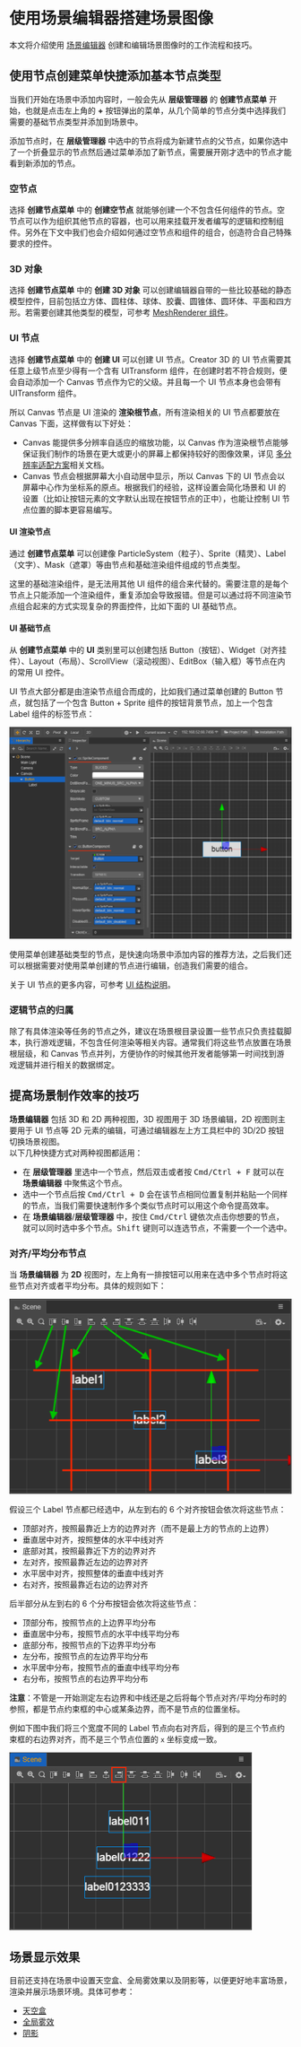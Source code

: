 # 使用场景编辑器搭建场景图像

本文将介绍使用 [场景编辑器](../../editor/scene/index.md) 创建和编辑场景图像时的工作流程和技巧。

## 使用节点创建菜单快捷添加基本节点类型

当我们开始在场景中添加内容时，一般会先从 **层级管理器** 的 **创建节点菜单** 开始，也就是点击左上角的 **+** 按钮弹出的菜单，从几个简单的节点分类中选择我们需要的基础节点类型并添加到场景中。

添加节点时，在 **层级管理器** 中选中的节点将成为新建节点的父节点，如果你选中了一个折叠显示的节点然后通过菜单添加了新节点，需要展开刚才选中的节点才能看到新添加的节点。

### 空节点

选择 **创建节点菜单** 中的 **创建空节点** 就能够创建一个不包含任何组件的节点。空节点可以作为组织其他节点的容器，也可以用来挂载开发者编写的逻辑和控制组件。另外在下文中我们也会介绍如何通过空节点和组件的组合，创造符合自己特殊要求的控件。

### 3D 对象

选择 **创建节点菜单** 中的 **创建 3D 对象** 可以创建编辑器自带的一些比较基础的静态模型控件，目前包括立方体、圆柱体、球体、胶囊、圆锥体、圆环体、平面和四方形。若需要创建其他类型的模型，可参考 [MeshRenderer 组件](../../engine/renderable/model-component.md)。

### UI 节点

选择 **创建节点菜单** 中的 **创建 UI** 可以创建 UI 节点。Creator 3D 的 UI 节点需要其任意上级节点至少得有一个含有 UITransform 组件，在创建时若不符合规则，便会自动添加一个 Canvas 节点作为它的父级。并且每一个 UI 节点本身也会带有 UITransform 组件。

所以 Canvas 节点是 UI 渲染的 **渲染根节点**，所有渲染相关的 UI 节点都要放在 Canvas 下面，这样做有以下好处：

- Canvas 能提供多分辨率自适应的缩放功能，以 Canvas 作为渲染根节点能够保证我们制作的场景在更大或更小的屏幕上都保持较好的图像效果，详见 [多分辨率适配方案](../..//ui-system/components/engine/multi-resolution.md)相关文档。
- Canvas 节点会根据屏幕大小自动居中显示，所以 Canvas 下的 UI 节点会以屏幕中心作为坐标系的原点。根据我们的经验，这样设置会简化场景和 UI 的设置（比如让按钮元素的文字默认出现在按钮节点的正中），也能让控制 UI 节点位置的脚本更容易编写。

#### UI 渲染节点

通过 **创建节点菜单** 可以创建像 ParticleSystem（粒子）、Sprite（精灵）、Label（文字）、Mask（遮罩）等由节点和基础渲染组件组成的节点类型。

这里的基础渲染组件，是无法用其他 UI 组件的组合来代替的。需要注意的是每个节点上只能添加一个渲染组件，重复添加会导致报错。但是可以通过将不同渲染节点组合起来的方式实现复杂的界面控件，比如下面的 UI 基础节点。

#### UI 基础节点

从 **创建节点菜单** 中的 **UI** 类别里可以创建包括 Button（按钮）、Widget（对齐挂件）、Layout（布局）、ScrollView（滚动视图）、EditBox（输入框）等节点在内的常用 UI 控件。

UI 节点大部分都是由渲染节点组合而成的，比如我们通过菜单创建的 Button 节点，就包括了一个包含 Button + Sprite 组件的按钮背景节点，加上一个包含 Label 组件的标签节点：

![](scene-editing/button-breakdown.png)

使用菜单创建基础类型的节点，是快速向场景中添加内容的推荐方法，之后我们还可以根据需要对使用菜单创建的节点进行编辑，创造我们需要的组合。

关于 UI 节点的更多内容，可参考 [UI 结构说明](https://docs.cocos.com/creator3d/manual/zh/ui-system/components/engine/index.md)。

### 逻辑节点的归属

除了有具体渲染等任务的节点之外，建议在场景根目录设置一些节点只负责挂载脚本，执行游戏逻辑，不包含任何渲染等相关内容。通常我们将这些节点放置在场景根层级，和 Canvas 节点并列，方便协作的时候其他开发者能够第一时间找到游戏逻辑并进行相关的数据绑定。

## 提高场景制作效率的技巧

**场景编辑器** 包括 3D 和 2D 两种视图，3D 视图用于 3D 场景编辑，2D 视图则主要用于 UI 节点等 2D 元素的编辑，可通过编辑器左上方工具栏中的 3D/2D 按钮切换场景视图。<br>
以下几种快捷方式对两种视图都适用：

- 在 **层级管理器** 里选中一个节点，然后双击或者按 <kbd>Cmd/Ctrl + F</kbd> 就可以在 **场景编辑器** 中聚焦这个节点。
- 选中一个节点后按 <kbd>Cmd/Ctrl + D</kbd> 会在该节点相同位置复制并粘贴一个同样的节点，当我们需要快速制作多个类似节点时可以用这个命令提高效率。
- 在 **场景编辑器**/**层级管理器** 中，按住 <kbd>Cmd/Ctrl</kbd> 键依次点击你想要的节点，就可以同时选中多个节点。<kbd>Shift</kbd> 键则可以连选节点，不需要一个一个选中。

### 对齐/平均分布节点

当 **场景编辑器** 为 **2D** 视图时，左上角有一排按钮可以用来在选中多个节点时将这些节点对齐或者平均分布。具体的规则如下：

![alignment](scene-editing/alignment.png)

假设三个 Label 节点都已经选中，从左到右的 6 个对齐按钮会依次将这些节点：

- 顶部对齐，按照最靠近上方的边界对齐（而不是最上方的节点的上边界）
- 垂直居中对齐，按照整体的水平中线对齐
- 底部对其，按照最靠近下方的边界对齐
- 左对齐，按照最靠近左边的边界对齐
- 水平居中对齐，按照整体的垂直中线对齐
- 右对齐，按照最靠近右边的边界对齐

后半部分从左到右的 6 个分布按钮会依次将这些节点：

- 顶部分布，按照节点的上边界平均分布
- 垂直居中分布，按照节点的水平中线平均分布
- 底部分布，按照节点的下边界平均分布
- 左分布，按照节点的左边界平均分布
- 水平居中分布，按照节点的垂直中线平均分布
- 右分布，按照节点的右边界平均分布

**注意**：不管是一开始测定左右边界和中线还是之后将每个节点对齐/平均分布时的参照，都是节点约束框的中心或某条边界，而不是节点的位置坐标。

例如下图中我们将三个宽度不同的 Label 节点向右对齐后，得到的是三个节点约束框的右边界对齐，而不是三个节点位置的 `x` 坐标变成一致。

![align to right](scene-editing/align-to-right.png)

## 场景显示效果

目前还支持在场景中设置天空盒、全局雾效果以及阴影等，以便更好地丰富场景，渲染并展示场景环境。具体可参考：

- [天空盒](./skybox.md)
- [全局雾效](./fog.md)
- [阴影](./shadow.md)
